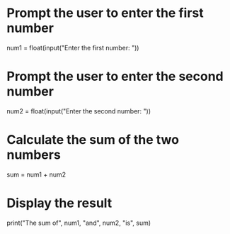 # Prompt the user to enter the first number
num1 = float(input("Enter the first number: "))

# Prompt the user to enter the second number
num2 = float(input("Enter the second number: "))

# Calculate the sum of the two numbers
sum = num1 + num2

# Display the result
print("The sum of", num1, "and", num2, "is", sum)
